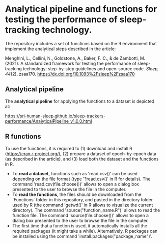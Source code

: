# Analytical pipeline and functions for testing the performance of sleep-tracking technology.

The repository includes a set of functions based on the R environment that implement the analytical steps described in the article:

Menghini, L., Cellini, N., Goldstone, A., Baker, F. C., & de Zambotti, M. (2021). A standardized framework for testing the performance of sleep-tracking technology: step-by-step guidelines and open-source code. *Sleep, 44*(2), zsaa170. https://dx.doi.org/10.1093%2Fsleep%2Fzsaa170


## Analytical pipeline
The **analytical pipeline** for applying the functions to a dataset is depicted at: 

https://sri-human-sleep.github.io/sleep-trackers-performance/AnalyticalPipeline_v1.0.0.html

## R functions
To use the functions, it is required to (1) download and install R (https://cran.r-project.org/), (2) prepare a dataset of epoch-by-epoch data (as described in the article), and (3) load both the dataset and the functions in R.

- To **read a dataset**, functions such as 'read.csv()' can be used depending on the file format (type '?read.csv()' in R for details). The command 'read.csv(file.choose())' allows to open a dialog box presented to the user to browse the file in the computer.
- To **read the functions**, the files should be downloaded from the 'Functions' folder in this repository, and pasted in the directory folder used by R (the command 'getwd()' in R allows to visualize the current directory). The command 'source("function_name.R")' allows to read the function file. The command 'source(file.choose())' allows to open a dialog box presented to the user to browse the file in the computer.
- The first time that a function is used, it automatically installs all the required packages (it might take a while). Alternatively, R packages can be installed using the command 'install.packages("package_name")'.
